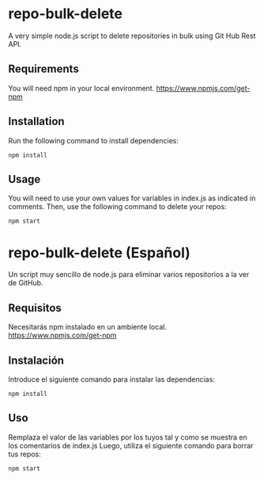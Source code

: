 # repo-bulk-delete
A very simple node.js script to delete repositories in bulk using Git Hub Rest API.

## Requirements
You will need npm in your local environment.
https://www.npmjs.com/get-npm

## Installation
Run the following command to install dependencies:
```
npm install
```

## Usage
You will need to use your own values for variables in index.js as indicated in comments. 
Then, use the following command to delete your repos:
```
npm start
```

# repo-bulk-delete (Español)
Un script muy sencillo de node.js para eliminar varios repositorios a la ver de GitHub.

## Requisitos
Necesitarás npm instalado en un ambiente local.
https://www.npmjs.com/get-npm

## Instalación
Introduce el siguiente comando para instalar las dependencias:
```
npm install
```

## Uso
Remplaza el valor de las variables por los tuyos tal y como se muestra en los comentarios de index.js
Luego, utiliza el siguiente comando para borrar tus repos:
```
npm start
```
